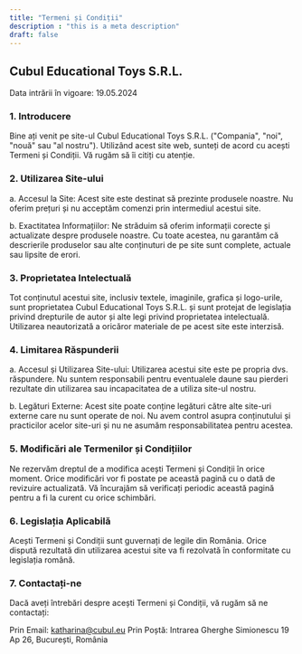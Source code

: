 ```yaml
---
title: "Termeni și Condiții"
description : "this is a meta description"
draft: false
---
```


## Cubul Educational Toys S.R.L.

Data intrării în vigoare: 19.05.2024

### 1. Introducere

Bine ați venit pe site-ul Cubul Educational Toys S.R.L. ("Compania", "noi", "nouă" sau "al nostru"). Utilizând acest site web, sunteți de acord cu acești Termeni și Condiții. Vă rugăm să îi citiți cu atenție.

### 2. Utilizarea Site-ului

a. Accesul la Site: Acest site este destinat să prezinte produsele noastre. Nu oferim prețuri și nu acceptăm comenzi prin intermediul acestui site.

b. Exactitatea Informațiilor: Ne străduim să oferim informații corecte și actualizate despre produsele noastre. Cu toate acestea, nu garantăm că descrierile produselor sau alte conținuturi de pe site sunt complete, actuale sau lipsite de erori.

### 3. Proprietatea Intelectuală

Tot conținutul acestui site, inclusiv textele, imaginile, grafica și logo-urile, sunt proprietatea Cubul Educational Toys S.R.L. și sunt protejat de legislația privind drepturile de autor și alte legi privind proprietatea intelectuală. Utilizarea neautorizată a oricăror materiale de pe acest site este interzisă.

### 4. Limitarea Răspunderii

a. Accesul și Utilizarea Site-ului: Utilizarea acestui site este pe propria dvs. răspundere. Nu suntem responsabili pentru eventualele daune sau pierderi rezultate din utilizarea sau incapacitatea de a utiliza site-ul nostru.

b. Legături Externe: Acest site poate conține legături către alte site-uri externe care nu sunt operate de noi. Nu avem control asupra conținutului și practicilor acelor site-uri și nu ne asumăm responsabilitatea pentru acestea.

### 5. Modificări ale Termenilor și Condițiilor

Ne rezervăm dreptul de a modifica acești Termeni și Condiții în orice moment. Orice modificări vor fi postate pe această pagină cu o dată de revizuire actualizată. Vă încurajăm să verificați periodic această pagină pentru a fi la curent cu orice schimbări.

### 6. Legislația Aplicabilă

Acești Termeni și Condiții sunt guvernați de legile din România. Orice dispută rezultată din utilizarea acestui site va fi rezolvată în conformitate cu legislația română.

### 7. Contactați-ne

Dacă aveți întrebări despre acești Termeni și Condiții, vă rugăm să ne contactați:

Prin Email: katharina@cubul.eu
Prin Poștă: Intrarea Gherghe Simionescu 19 Ap 26, București, România
